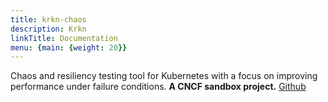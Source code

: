 ```yaml
---
title: krkn-chaos
description: Krkn
linkTitle: Documentation
menu: {main: {weight: 20}}
---
```


Chaos and resiliency testing tool for Kubernetes with a focus on improving performance under failure conditions. 
**A CNCF sandbox project.** [Github](https://github.com/krkn-chaos/) 
